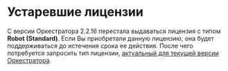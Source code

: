 # Устаревшие лицензии

С версии Оркестратора 2.2.16 перестала выдаваться лицензия с типом **Robot (Standard)**. Если Вы приобретали данную лицензию, она будет поддерживаться до истечения срока ее действия. После чего потребуется запросить тип лицензии, [актуальный для текущей версии Оркестратора](https://docs.primo-rpa.ru/primo-rpa/orchestrator/settings/licensing/new-license#tipy-licenzii).
